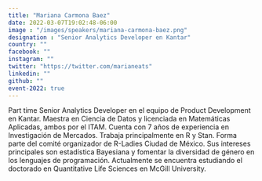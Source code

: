 ```yaml
---
title: "Mariana Carmona Baez"
date: 2022-03-07T19:02:48-06:00
image : "/images/speakers/mariana-carmona-baez.png"
designation : "Senior Analytics Developer en Kantar"
country: ""
facebook: ""
instagram: ""
twitter: "https://twitter.com/marianeats"
linkedin: ""
github: ""
event-2022: true
---
```


Part time Senior Analytics Developer en el equipo de Product Development en Kantar. Maestra en Ciencia de Datos y licenciada en Matemáticas Aplicadas, ambos por el ITAM. Cuenta con 7 años de experiencia en Investigación de Mercados. Trabaja principalmente en R y Stan. Forma parte del comité organizador de R-Ladies Ciudad de México. Sus intereses principales son estadística Bayesiana y fomentar la diversidad de género en los lenguajes de programación. Actualmente se encuentra estudiando el doctorado en Quantitative Life Sciences en McGill University.
